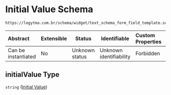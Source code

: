 # Initial Value Schema

```txt
https://legytma.com.br/schema/widget/text_schema_form_field_template.schema.json#/properties/initialValue
```




| Abstract            | Extensible | Status         | Identifiable            | Custom Properties | Additional Properties | Access Restrictions | Defined In                                                                                                                           |
| :------------------ | ---------- | -------------- | ----------------------- | :---------------- | --------------------- | ------------------- | ------------------------------------------------------------------------------------------------------------------------------------ |
| Can be instantiated | No         | Unknown status | Unknown identifiability | Forbidden         | Allowed               | none                | [text_schema_form_field_template.schema.json\*](../schema/widget/text_schema_form_field_template.schema.json) |

## initialValue Type

`string` ([Initial Value](text_schema_form_field_template-properties-initial-value.md))
